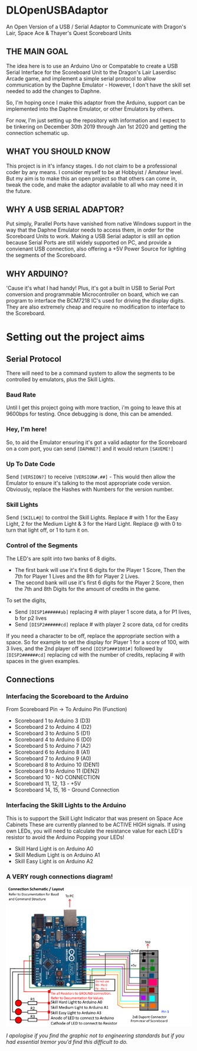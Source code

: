 # DLOpenUSBAdaptor
An Open Version of a USB / Serial Adaptor to Communicate with Dragon's Lair, Space Ace &amp; Thayer's Quest Scoreboard Units

## THE MAIN GOAL 
The idea here is to use an Arduino Uno or Compatable to create a USB Serial Interface for the Scoreboard Unit to the Dragon's Lair Laserdisc Arcade game, and implement a simple serial protocol to allow communication by the Daphne Emulator - However, I don't have the skill set needed to add the changes to Daphne. 

So, I'm hoping once I make this adaptor from the Arduino, support can be implemented into the Daphne Emulator, or other Emulators by others.

For now, I'm just setting up the repository with information and I expect to be tinkering on December 30th 2019 through Jan 1st 2020 and getting the connection schematic up.

## WHAT YOU SHOULD KNOW
This project is in it's infancy stages. I do not claim to be a professional coder by any means. I consider myself to be at Hobbyist / Amateur level. But my aim is to make this an open project so that others can come in, tweak the code, and make the adaptor available to all who may need it in the future.

## WHY A USB SERIAL ADAPTOR?
Put simply, Parallel Ports have vanished from native Windows support in the way that the Daphne Emulator needs to access them, in order for the Scoreboard Units to work. Making a USB Serial adaptor is still an option because Serial Ports are still widely supported on PC, and provide a convienant USB connection, also offering a +5V Power Source for lighting the segments of the Scoreboard. 

## WHY ARDUINO?
'Cause it's what I had handy! Plus, it's got a built in USB to Serial Port conversion and programmable Microcontroller on board, which we can program to interface the BCM7218 IC's used for driving the display digits. They are also extremely cheap and require no modification to interface to the Scoreboard.


# Setting out the project aims

## Serial Protocol
There will need to be a command system to allow the segments to be controlled by emulators, plus the Skill Lights.

### Baud Rate
Until I get this project going with more traction, i'm going to leave this at 9600bps for testing. Once debugging is done, this can be amended.

### Hey, I'm here!
So, to aid the Emulator ensuring it's got a valid adaptor for the Scoreboard on a com port, you can send
`[DAPHNE?]` and it would return `[SAVEME!]`

### Up To Date Code
Send `[VERSION?]` to receive `[VERSION#.##]` - This would then allow the Emulator to ensure it's talking to the most appropriate code version. Obviously, replace the Hashes with Numbers for the version number.

### Skill Lights
Send `[SKILL#@]` to control the Skill Lights. Replace # with 1 for the Easy Light, 2 for the Medium Light & 3 for the Hard Light. Replace @ with 0 to turn that light off, or 1 to turn it on.

### Control of the Segments
The LED's are split into two banks of 8 digits.
* The first bank will use it's first 6 digits for the Player 1 Score, Then the 7th for Player 1 Lives and the 8th for Player 2 Lives.
* The second bank will use it's first 6 digits for the Player 2 Score, then the 7th and 8th Digits for the amount of credits in the game.

To set the digits, 

* Send `[DISP1######ab]` replacing # with player 1 score data, a for P1 lives, b for p2 lives
* Send `[DISP2######cd]` replace # with player 2 score data, cd for credits

If you need a character to be off, replace the appropriate section with a space. 
So for example to set the display for Player 1 for a score of 100, with 3 lives, and the 2nd player off send `[DISP1###1001#]` followed by `[DISP2######cd]` replacing cd with the number of credits, replacing # with spaces in the given examples.

## Connections

### Interfacing the Scoreboard to the Arduino
From Scoreboard Pin -> To Arduino Pin (Function)
* Scoreboard 1 to Arduino 3 (D3)
* Scoreboard 2 to Arduino 4 (D2)
* Scoreboard 3 to Arduino 5 (D1)
* Scoreboard 4 to Arduino 6 (D0)
* Scoreboard 5 to Arduino 7 (A2)
* Scoreboard 6 to Arduino 8 (A1)
* Scoreboard 7 to Arduino 9 (A0)
* Scoreboard 8 to Arduino 10 (DEN1)
* Scoreboard 9 to Arduino 11 (DEN2)
* Scoreboard 10 - NO CONNECTION
* Scoreboard 11, 12, 13 - +5V
* Scoreboard 14, 15, 16 - Ground Connection

### Interfacing the Skill Lights to the Arduino
This is to support the Skill Light Indicator that was present on Space Ace Cabinets
These are currently planned to be ACTIVE HIGH signals. If using own LEDs, you will need to calculate the resistance value for each LED's resistor to avoid the Arduino Popping your LEDs!

* Skill Hard Light is on Arduino A0
* Skill Medium Light is on Arduino A1
* Skill Easy Light is on Arduino A2


### A VERY rough connections diagram!
![Image of Connections](https://github.com/jonharriscoding/DLOpenUSBAdaptor/blob/master/dl_adaptor.png)

*I apologise if you find the graphic not to engineering standards but if you had essential tremor you'd find this difficult to do.*
